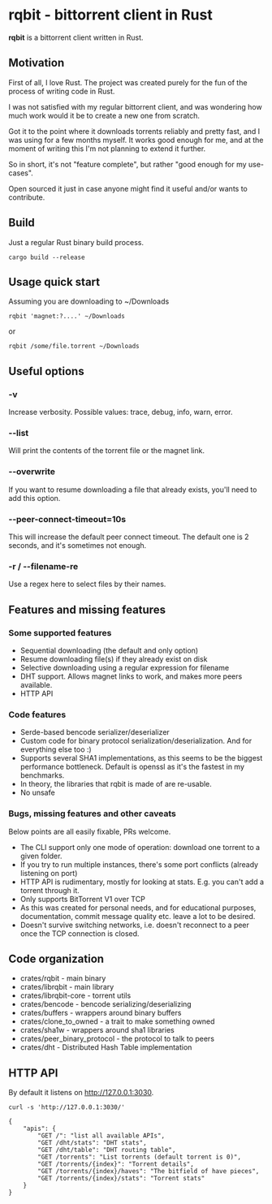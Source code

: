 # rqbit - bittorrent client in Rust

**rqbit** is a bittorrent client written in Rust.

## Motivation

First of all, I love Rust. The project was created purely for the fun of the process of writing code in Rust.

I was not satisfied with my regular bittorrent client, and was wondering how much work would it be to create a new one from scratch.

Got it to the point where it downloads torrents reliably and pretty fast, and I was using for a few months myself. It works good enough for me, and at the moment of writing this I'm not planning to extend it further.

So in short, it's not "feature complete", but rather "good enough for my use-cases".

Open sourced it just in case anyone might find it useful and/or wants to contribute.

## Build

Just a regular Rust binary build process.

    cargo build --release

## Usage quick start

Assuming you are downloading to ~/Downloads

    rqbit 'magnet:?....' ~/Downloads

or

    rqbit /some/file.torrent ~/Downloads

## Useful options

### -v <log-level>
Increase verbosity. Possible values: trace, debug, info, warn, error.

### --list
Will print the contents of the torrent file or the magnet link.

### --overwrite
If you want to resume downloading a file that already exists, you'll need to add this option.

### --peer-connect-timeout=10s

This will increase the default peer connect timeout. The default one is 2 seconds, and it's sometimes not enough.

### -r / --filename-re

Use a regex here to select files by their names.

## Features and missing features

### Some supported features
- Sequential downloading (the default and only option)
- Resume downloading file(s) if they already exist on disk
- Selective downloading using a regular expression for filename
- DHT support. Allows magnet links to work, and makes more peers available.
- HTTP API

### Code features
- Serde-based bencode serializer/deserializer
- Custom code for binary protocol serialization/deserialization. And for everything else too :)
- Supports several SHA1 implementations, as this seems to be the biggest performance bottleneck. Default is openssl as it's the fastest in my benchmarks.
- In theory, the libraries that rqbit is made of are re-usable.
- No unsafe

### Bugs, missing features and other caveats
Below points are all easily fixable, PRs welcome.

- The CLI support only one mode of operation: download one torrent to a given folder.
- If you try to run multiple instances, there's some port conflicts (already listening on port)
- HTTP API is rudimentary, mostly for looking at stats. E.g. you can't add a torrent through it.
- Only supports BitTorrent V1 over TCP
- As this was created for personal needs, and for educational purposes, documentation, commit message quality etc. leave a lot to be desired.
- Doesn't survive switching networks, i.e. doesn't reconnect to a peer once the TCP connection is closed.

## Code organization
- crates/rqbit - main binary
- crates/librqbit - main library
- crates/librqbit-core - torrent utils
- crates/bencode - bencode serializing/deserializing
- crates/buffers - wrappers around binary buffers
- crates/clone_to_owned - a trait to make something owned
- crates/sha1w - wrappers around sha1 libraries
- crates/peer_binary_protocol - the protocol to talk to peers
- crates/dht - Distributed Hash Table implementation

## HTTP API

By default it listens on http://127.0.0.1:3030.

    curl -s 'http://127.0.0.1:3030/'

    {
        "apis": {
            "GET /": "list all available APIs",
            "GET /dht/stats": "DHT stats",
            "GET /dht/table": "DHT routing table",
            "GET /torrents": "List torrents (default torrent is 0)",
            "GET /torrents/{index}": "Torrent details",
            "GET /torrents/{index}/haves": "The bitfield of have pieces",
            "GET /torrents/{index}/stats": "Torrent stats"
        }
    }